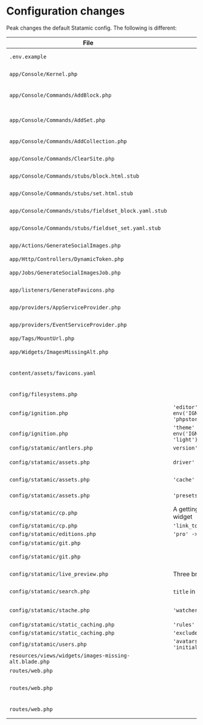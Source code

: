 # Configuration changes

Peak changes the default Statamic config. The following is different:

| File | Default | Peak |
| --- | --- | --- |
| `.env.example` |  | Add more default Statamic and Redis settings by default.
| `app/Console/Kernel.php` |  | Add a schedule you can invoke via a cron to warm all caches.
| `app/Console/Commands/AddBlock.php` |  | A command to generate all files needed to [add a block to the page builder](/features/commands.html#add-page-builder-block).
| `app/Console/Commands/AddSet.php` |  | A command to generate all files needed to [add a set to the page builder article](/features/commands.html#add-page-builder-article-set).
| `app/Console/Commands/AddCollection.php` |  | A command to generate all files needed to [add a collection](/features/commands.html#add-collection).
| `app/Console/Commands/ClearSite.php` |  | A command to [clear all default Peak content](/features/commands.html#clear-site).
| `app/Console/Commands/stubs/block.html.stub` |  | A stub file for the `peak:add-block` command.
| `app/Console/Commands/stubs/set.html.stub` |  | A stub file for the `peak:add-set` command.
| `app/Console/Commands/stubs/fieldset_block.yaml.stub` |  | A stub file for the `peak:add-block` command.
| `app/Console/Commands/stubs/fieldset_set.yaml.stub` |  | A stub file for the `peak:add-set` command.
| `app/Actions/GenerateSocialImages.php` |  | An action to [generate social images](/features/social-images-generation.html) for entries.
| `app/Http/Controllers/DynamicToken.php` |  | New Controller for [forms](/features/forms.html) |
| `app/Jobs/GenerateSocialImagesJob.php` |  | The acutal job to [generate social images](/features/social-images-generation.html) for entries.
| `app/listeners/GenerateFavicons.php` |  | Listen to a GlobalSavedEvent to generate [favicons](/features/browser-appearance.html).
| `app/providers/AppServiceProvider.php` |  | Adds 404 page entry data to the 404 template when an error hits.
| `app/providers/EventServiceProvider.php` |  | Listen to a GlobalSavedEvent to generate [favicons](/features/browser-appearance.html).
| `app/Tags/MountUrl.php` |  | New Tag to get a mount url [tags](/other/tags.html) |
| `app/Widgets/ImagesMissingAlt.php` |  | New widget to [display assets with missing alt texts](/features/widgets.html). |
| `content/assets/favicons.yaml` |  | An asset container where the [automated favicon feature](/features/browser-appearance.html) stores it's favicons in. |
| `config/filesystems.php` |  | Filesystems for the Favicon and Social Images assets. |
| `config/ignition.php` | `'editor' => env('IGNITION_EDITOR', 'phpstorm')` | `'editor' => env('IGNITION_EDITOR', 'vscode')` |
| `config/ignition.php` | `'theme' => env('IGNITION_THEME', 'light')` | `'theme' => env('IGNITION_THEME', 'auto')` |
| `config/statamic/antlers.php` | `version' => 'regex'` | `'version' => 'runtime'` |
| `config/statamic/assets.php` | `driver' => 'gd'` | `'driver' => env('IMAGE_MANIPULATION_DRIVER', 'gd')` |
| `config/statamic/assets.php` | `'cache' => false` | `'cache' => env('SAVE_CACHED_IMAGES', true),` |
| `config/statamic/assets.php` | `'presets' => []` | Contains a whole bunch of asset presets. |
| `config/statamic/cp.php` | A getting started widget | Add alt text and page collection widgets. |
| `config/statamic/cp.php` | `'link_to_docs' => true` | `'link_to_docs' => false` |
| `config/statamic/editions.php` | `'pro' -> false` | `'pro' -> true` |
| `config/statamic/git.php` |  | Add `[BOT]` to git commit message. |
| `config/statamic/git.php` |  | Add `favicons` and `social_images` paths to Git tracking. |
| `config/statamic/live_preview.php` | Three breakpoints | All tailwinds breakpoints defined in `tailwind.config.js` |
| `config/statamic/search.php` | `title` in search index | `title`, and `page_builder` in search index |
| `config/statamic/stache.php` | `'watcher' => true` | `'watcher' => env('STATAMIC_STACHE_WATCHER', true)` |
| `config/statamic/static_caching.php` | `'rules' => [ // ]` | `'rules' => 'all'` |
| `config/statamic/static_caching.php` | `'exclude' => [ // ]` | `'exclude' => '/sitemap.xml'` |
| `config/statamic/users.php` | `'avatars' => 'initials'` | `'avatars' => 'gravatar'` |
| `resources/views/widgets/images-missing-alt.blade.php` |  | | `app/Widgets/ImagesMissingAlt.php` |  | New widget to [display assets with missing alt texts](/features/widgets.html). |
| `routes/web.php` |  | Routes for the [favicons](/features/browser-appearance.html) feature.
| `routes/web.php` |  | Routes for the search [functionality](/features/search.html). Commented by default.
| `routes/web.php` |  | Routes for the sitemap and [dynamic form](/features/forms.html) token.
